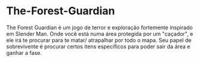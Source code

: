 # The-Forest-Guardian
The Forest Guardian é um jogo de terror e exploração fortemente inspirado em Slender Man. Onde você está numa área protegida por um "caçador",  e ele irá te procurar para te matar/ atrapalhar por todo o mapa. Seu papel de sobrevivente é procurar certos itens específicos para poder sair da área e ganhar a fase.
